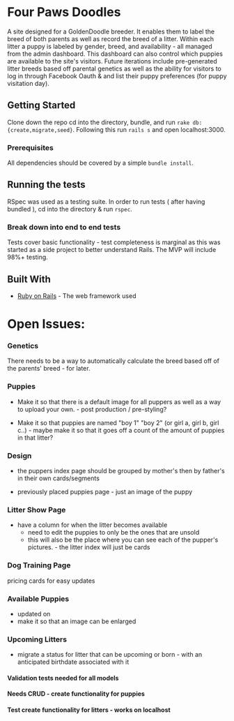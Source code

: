# Four Paws Doodles

A site designed for a GoldenDoodle breeder. It enables them to label the breed of both parents as well as record the breed of a litter. Within each litter a puppy is labeled by gender, breed, and availability - all managed from the admin dashboard. This dashboard can also control which puppies are available to the site's visitors. Future iterations include pre-generated litter breeds based off parental genetics as well as the ability for visitors to log in through Facebook Oauth & and list their puppy preferences (for puppy visitation day).

## Getting Started

Clone down the repo cd into the directory, bundle, and run `rake db:{create,migrate,seed}`. Following this run `rails s` and open localhost:3000.

### Prerequisites

All dependencies should be covered by a simple `bundle install`.

## Running the tests

RSpec was used as a testing suite. In order to run tests ( after having bundled ), cd into the directory & run `rspec`.

### Break down into end to end tests

Tests cover basic functionality - test completeness is marginal as this was started as a side project to better understand Rails. The MVP will include 98%+ testing. 

## Built With

* [Ruby on Rails](https://rubyonrails.org/) - The web framework used


# Open Issues:

### Genetics
There needs to be a way to automatically calculate the breed based off of the parents' breed - for later.

### Puppies
- Make it so that there is a default image for all puppers as well as a way to upload your own. - post production / pre-styling?

- Make it so that puppies are named "boy 1" "boy 2" (or girl a, girl b, girl c..) - maybe make it so that it goes off a count of the amount of puppies in that litter?

### Design
- the puppers index page should be grouped by mother's then by father's in their own cards/segments 

- previously placed puppies page - just an image of the puppy

### Litter Show Page
- have a column for when the litter becomes available
    - need to edit the puppies to only be the ones that are unsold
    - this will also be the place where you can see each of the pupper's pictures. - the litter index will just be cards 



### Dog Training Page
pricing cards for easy updates


### Available Puppies

- updated on
- make it so that an image can be enlarged

### Upcoming Litters

- migrate a status for litter that can be upcoming or born - with an anticipated birthdate associated with it

#### Validation tests needed for all models

#### Needs CRUD - create functionality for puppies
#### Test create functionality for litters - works on localhost
